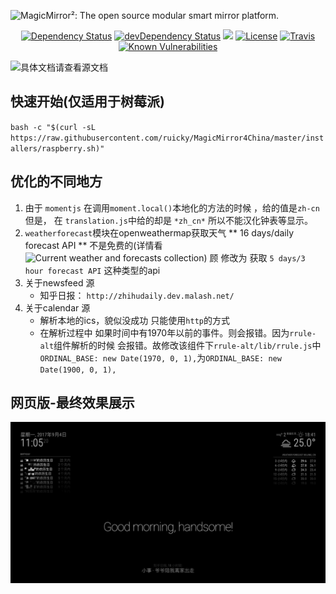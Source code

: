 ![MagicMirror²: The open source modular smart mirror platform. ](.github/header.png)

<p align="center">
	<a href="https://david-dm.org/MichMich/MagicMirror"><img src="https://david-dm.org/MichMich/MagicMirror.svg" alt="Dependency Status"></a>
	<a href="https://david-dm.org/MichMich/MagicMirror#info=devDependencies"><img src="https://david-dm.org/MichMich/MagicMirror/dev-status.svg" alt="devDependency Status"></a>
	<a href="https://bestpractices.coreinfrastructure.org/projects/347"><img src="https://bestpractices.coreinfrastructure.org/projects/347/badge"></a>
	<a href="http://choosealicense.com/licenses/mit"><img src="https://img.shields.io/badge/license-MIT-blue.svg" alt="License"></a>
	<a href="https://travis-ci.org/MichMich/MagicMirror"><img src="https://travis-ci.org/MichMich/MagicMirror.svg" alt="Travis"></a>
	<a href="https://snyk.io/test/github/MichMich/MagicMirror"><img src="https://snyk.io/test/github/MichMich/MagicMirror/badge.svg" alt="Known Vulnerabilities" data-canonical-src="https://snyk.io/test/github/MichMich/MagicMirror" style="max-width:100%;"></a>
</p>

![具体文档请查看源文档](https://github.com/MichMich/MagicMirror)

## 快速开始(仅适用于树莓派)
`bash -c "$(curl -sL https://raw.githubusercontent.com/ruicky/MagicMirror4China/master/installers/raspberry.sh)"`

## 优化的不同地方
1. 由于 `momentjs` 在调用`moment.local()`本地化的方法的时候 ，给的值是`zh-cn`但是， 在 `translation.js`中给的却是 `*zh_cn*` 所以不能汉化钟表等显示。
1. `weatherforecast`模块在openweathermap获取天气 ** 16 days/daily forecast API ** 不是免费的(详情看![Current weather and forecasts collection](https://openweathermap.org/price)) 顾 修改为 获取 `5 days/3 hour forecast API` 这种类型的api
1. 关于newsfeed 源
	+ 知乎日报： `http://zhihudaily.dev.malash.net/`
1. 关于calendar 源
	+ 解析本地的ics，貌似没成功 只能使用`http`的方式
	+ 在解析过程中 如果时间中有1970年以前的事件。则会报错。因为`rrule-alt`组件解析的时候 会报错。故修改该组件下`rrule-alt/lib/rrule.js`中`ORDINAL_BASE: new Date(1970, 0, 1),`为`ORDINAL_BASE: new Date(1900, 0, 1),`


## 网页版-最终效果展示	
![img](./doc/demo.jpg)